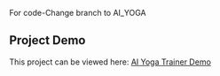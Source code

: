 For code-Change branch to AI_YOGA

## Project Demo

This project can be viewed here: [AI Yoga Trainer Demo](https://ephemeral-dodol-320707.netlify.app/)
 
 

